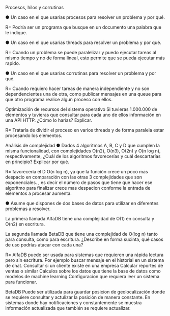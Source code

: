 Procesos, hilos y corrutinas

● Un caso en el que usarías procesos para resolver un problema y por qué.

R= Podría ser un programa que busque en un documento una palabra que le indique.

● Un caso en el que usarías threads para resolver un problema y por qué.

R= Cuando un problema se puede paralelizar y puedo ejecutar tareas al mismo tiempo y no de forma lineal, esto permite que se pueda ejecutar más rapido.

● Un caso en el que usarías corrutinas para resolver un problema y por qué.

R= Cuando requiero hacer tareas de manera independiente y no son dependencientes una de otra, como publicar mensajes en una queue para que otro programa realice algun proceso con ellos.



Optimización de recursos del sistema operativo
Si tuvieras 1.000.000 de elementos y tuvieras que consultar para cada uno de
ellos información en una API HTTP. ¿Cómo lo harías? Explicar.

R= Trataría de dividir el proceso en varios threads y de forma paralela estar procesando los elementos.




Análisis de complejidad
● Dados 4 algoritmos A, B, C y D que cumplen la misma funcionalidad, con
complejidades O(n2), O(n3), O(2n) y O(n log n), respectivamente, ¿Cuál de los
algoritmos favorecerías y cuál descartarías en principio? Explicar por qué.

R= favorecería el D O(n log n), ya que la función crece un poco mas despacio en comparación con las otras 3 complejidades que son exponenciales.
, es decir el número de pasos que tiene que hacer ese algoritmo para finalizar crece mas despacion conforme la entrada de elementos a procesar aumenta.


● Asume que dispones de dos bases de datos para utilizar en diferentes
problemas a resolver. 

La primera llamada AlfaDB tiene una complejidad de O(1)
en consulta y O(n2) en escritura.


La segunda llamada BetaDB que tiene una
complejidad de O(log n) tanto para consulta, como para escritura. ¿Describe en
forma sucinta, qué casos de uso podrías atacar con cada una?


R= AlfaDB puede ser usada para sistemas que requieren una rápida lectura pero sin escritura.
Por ejemplo buscar mensaje en el historial en un sistema de chat.
Consultar si un cliente existe en una empresa
Calcular reportes de ventas o similar
Calculos sobre los datos que tiene la base de datos como modelos de machine learning
Configuracion que requiera leer un sistema para funcionar.

BetaDB
Puede ser utilizada para guardar posicion de geolocalización donde se requiere consultar y actulizar la posición de manera constante.
En sistemas donde hay notificaciones y constantemente se muestra información actualizada que también se requiere actualizar.
